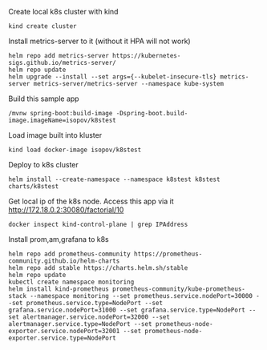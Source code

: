 Create local k8s cluster with kind
```
kind create cluster
```

Install metrics-server to it (without it HPA will not work)
```
helm repo add metrics-server https://kubernetes-sigs.github.io/metrics-server/
helm repo update
helm upgrade --install --set args={--kubelet-insecure-tls} metrics-server metrics-server/metrics-server --namespace kube-system
```

Build this sample app
```
/mvnw spring-boot:build-image -Dspring-boot.build-image.imageName=isopov/k8stest
```

Load image built into kluster
```
kind load docker-image isopov/k8stest
```

Deploy to k8s cluster
```
helm install --create-namespace --namespace k8stest k8stest charts/k8stest
```

Get local ip of the k8s node. Access this app via it http://172.18.0.2:30080/factorial/10
```
docker inspect kind-control-plane | grep IPAddress
```

Install prom,am,grafana to k8s
```
helm repo add prometheus-community https://prometheus-community.github.io/helm-charts
helm repo add stable https://charts.helm.sh/stable
helm repo update
kubectl create namespace monitoring
helm install kind-prometheus prometheus-community/kube-prometheus-stack --namespace monitoring --set prometheus.service.nodePort=30000 --set prometheus.service.type=NodePort --set grafana.service.nodePort=31000 --set grafana.service.type=NodePort --set alertmanager.service.nodePort=32000 --set alertmanager.service.type=NodePort --set prometheus-node-exporter.service.nodePort=32001 --set prometheus-node-exporter.service.type=NodePort
```